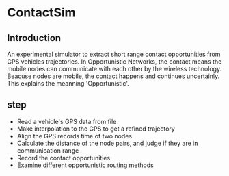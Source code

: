 # ContactSim

## Introduction
An experimental simulator to extract short range contact opportunities from GPS vehicles trajectories.
In Opportunistic Networks, the contact means the mobile nodes can communicate with each other by the wireless technology.
Beacuse nodes are mobile, the contact happens and continues uncertainly. This explains the meanning 'Opportunistic'.

## step
* Read a vehicle's GPS data from file
* Make interpolation to the GPS to get a refined trajectory
* Align the GPS records time of two nodes
* Calculate the distance of the node pairs, and judge if they are in communication range
* Record the contact opportunities
* Examine different opportunistic routing methods 
